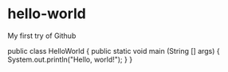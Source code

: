 # hello-world
My first try of Github


public class HelloWorld
{
  public static void main (String [] args)
  {
    System.out.println("Hello, world!");
  }
}
